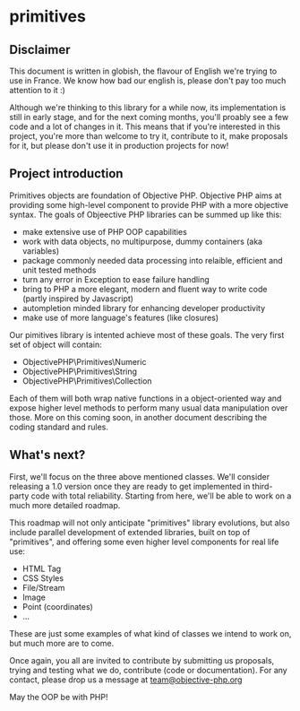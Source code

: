 # primitives

## Disclaimer

This document is written in globish, the flavour of English we're trying to use in France. We know how bad our english is, please don't pay too much attention to it :)

Although we're thinking to this library for a while now, its implementation is still in early stage, and for the next coming months, you'll proably see a few code and a lot of changes in it. This means that if you're interested in this project, you're more than welcome to try it, contribute to it, make proposals for it, but please don't use it in production projects for now!

## Project introduction

Primitives objects are foundation of Objective PHP. Objective PHP aims at providing some high-level component to provide PHP with a more objective syntax. The goals of Objeective PHP libraries can be summed up like this:

* make extensive use of PHP OOP capabilities
* work with data objects, no multipurpose, dummy containers (aka variables)
* package commonly needed data processing into relaible, efficient and unit tested methods
* turn any error in Exception to ease failure handling
* bring to PHP a more elegant, modern and fluent way to write code (partly inspired by Javascript)
* autompletion minded library for enhancing developer productivity
* make use of more language's features (like closures)

Our pimitives library is intented achieve most of these goals. The very first set of object will contain:

* ObjectivePHP\Primitives\Numeric
* ObjectivePHP\Primitives\String
* ObjectivePHP\Primitives\Collection

Each of them will both wrap native functions in a object-oriented way and expose higher level methods to perform many usual data manipulation over those. More on this coming soon, in another document describing the coding standard and rules.

## What's next?

First, we'll focus on the three above mentioned classes. We'll consider releasing a 1.0 version once they are ready to get implemented in third-party code with total reliability. Starting from here, we'll be able to work on a much more detailed roadmap.

This roadmap will not only anticipate "primitives" library evolutions, but also include parallel development of extended libraries, built on top of "primitives", and offering some even higher level components for real life use:

* HTML Tag
* CSS Styles
* File/Stream
* Image
* Point (coordinates)
* ...

These are just some examples of what kind of classes we intend to work on, but much more are to come.

Once again, you all are invited to contribute by submitting us proposals, trying and testing what we do, contribute (code or documentation). For any contact, please drop us a message at team@objective-php.org


May the OOP be with PHP!





